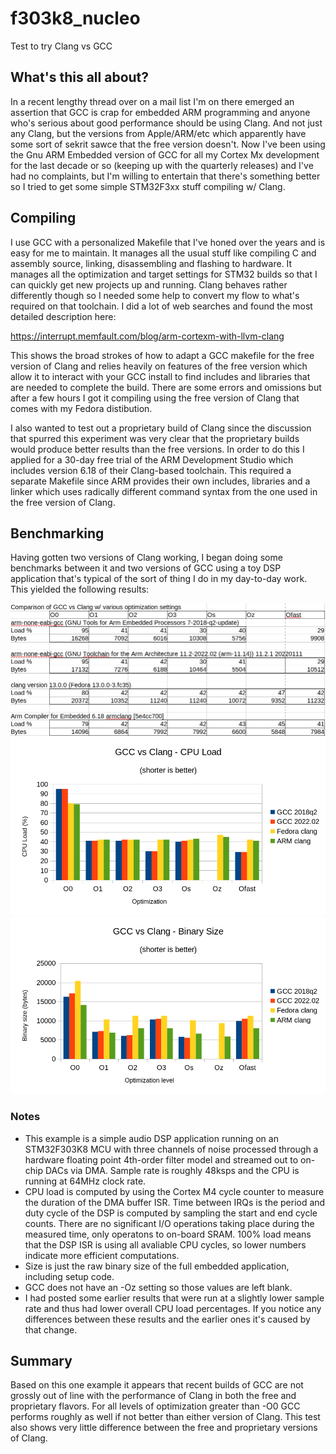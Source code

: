 # f303k8_nucleo
Test to try Clang vs GCC

## What's this all about?
In a recent lengthy thread over on a mail list I'm on there emerged an assertion that GCC is crap for embedded ARM programming and anyone who's serious about good performance should be using Clang. And not just any Clang, but the versions from Apple/ARM/etc which apparently have some sort of sekrit sawce that the free version doesn't. Now I've been using the Gnu ARM Embedded version of GCC for all my Cortex Mx development for the last decade or so (keeping up with the quarterly releases) and I've had no complaints, but I'm willing to entertain that there's something better so I tried to get some simple STM32F3xx stuff compiling w/ Clang.

## Compiling
I use GCC with a personalized Makefile that I've honed over the years and is
easy for me to maintain. It manages all the usual stuff like compiling C and assembly source, linking, disassembling and flashing to hardware. It manages all the optimization and target settings for STM32 builds so that I can quickly get new projects up and running. Clang behaves rather differently though so I needed some help to convert my flow to what's required on that toolchain. I did a lot of web searches and found the most detailed description here:

https://interrupt.memfault.com/blog/arm-cortexm-with-llvm-clang

This shows the broad strokes of how to adapt a GCC makefile for the free version of Clang and relies heavily on features of the free version which allow it to interact with your GCC install to find includes and libraries that are needed to complete the build. There are some errors and omissions but after a few hours I got it compiling using the free version of Clang that comes with my Fedora distibution.

I also wanted to test out a proprietary build of Clang since the discussion that spurred this experiment was very clear that the proprietary builds would produce better results than the free versions. In order to do this I applied for a 30-day free trial of the ARM Development Studio which includes version 6.18 of their Clang-based toolchain. This required a separate Makefile since ARM provides their own includes, libraries and a linker which uses radically different command syntax from the one used in the free version of Clang.

## Benchmarking
Having gotten two versions of Clang working, I began doing some benchmarks between it and two versions of GCC using a toy DSP application that's typical of the sort of thing I do in my day-to-day work. This yielded the following results:

<img src="doc/compiler_comparison_chart.png" width="640" />
<img src="doc/load_chart.png" width="640" />
<img src="doc/size_chart.png" width="640" />

### Notes
* This example is a simple audio DSP application running on an STM32F303K8 MCU with three channels of noise processed through a hardware floating point 4th-order filter model and streamed out to on-chip DACs via DMA. Sample rate is roughly 48ksps and the CPU is running at 64MHz clock rate.
* CPU load is computed by using the Cortex M4 cycle counter to measure the duration of the DMA buffer ISR. Time between IRQs is the period and duty cycle of the DSP is computed by sampling the start and end cycle counts. There are no significant I/O operations taking place during the measured time, only operatons to on-board SRAM. 100% load means that the DSP ISR is using all avaliable CPU cycles, so lower numbers indicate more efficient computations.
* Size is just the raw binary size of the full embedded application, including setup code.
* GCC does not have an -Oz setting so those values are left blank.
* I had posted some earlier results that were run at a slightly lower sample rate and thus had lower overall CPU load percentages. If you notice any differences between these results and the earlier ones it's caused by that change.

## Summary
Based on this one example it appears that recent builds of GCC are not grossly out of line with the performance of Clang in both the free and proprietary flavors. For all levels of optimization greater than -O0 GCC performs roughly as well if not better than either version of Clang. This test also shows very little difference between the free and proprietary versions of Clang.
